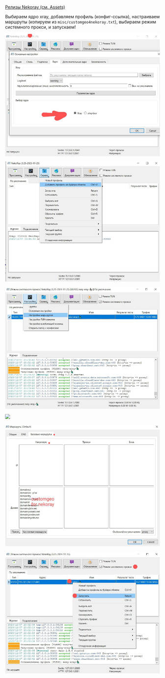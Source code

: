 [Релизы Nekoray (см. Assets)](https://github.com/MatsuriDayo/nekoray/releases)

Выбираем ядро xray, добавляем профиль (конфиг-ссылка), настраиваем маршруты (копируем из `misc/customgeo4nekoray.txt`), выбираем режим
системного прокси, и запускаем!

![](figs/nekoray-1.jpg)

![](figs/nekoray-2.jpg)

![](figs/nekoray-3.jpg)

![](figs/nekoray-4.jpg)

![](figs/nekoray-5.jpg)

![](figs/nekoray-6.jpg)

